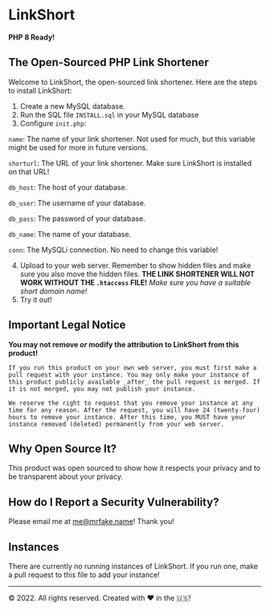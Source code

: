 # LinkShort
**PHP 8 Ready!**
## The Open-Sourced PHP Link Shortener
Welcome to LinkShort, the open-sourced link shortener.
Here are the steps to install LinkShort:
1. Create a new MySQL database.
2. Run the SQL file `INSTALL.sql` in your MySQL database
3. Configure `init.php`:

`name`: The name of your link shortener. Not used for much, but this variable might be used for more in future versions.

`shorturl`: The URL of your link shortener. Make sure LinkShort is installed on that URL!

`db_host`: The host of your database.

`db_user`: The username of your database.

`db_pass`: The password of your database.

`db_name`: The name of your database.

`conn`: The MySQLi connection. No need to change this variable!

4. Upload to your web server. Remember to show hidden files and make sure you also move the hidden files. **THE LINK SHORTENER WILL NOT WORK WITHOUT THE `.htaccess` FILE!** _Make sure you have a suitable short domain name!_
5. Try it out!
## Important Legal Notice
**You may not remove _or_ modify the attribution to LinkShort from this product!**
```
If you run this product on your own web server, you must first make a pull request with your instance. You may only make your instance of this product publicly available _after_ the pull request is merged. If it is not merged, you may not publish your instance.

We reserve the right to request that you remove your instance at any time for any reason. After the request, you will have 24 (twenty-four) hours to remove your instance. After this time, you MUST have your instance removed (deleted) permanently from your web server.
```
## Why Open Source It?
This product was open sourced to show how it respects your privacy and to be transparent about your privacy.
## How do I Report a Security Vulnerability?
Please email me at me@mrfake.name! Thank you!
## Instances

There are currently no running instances of LinkShort. If you run one, make a pull request to this file to add your instance!

---
&copy; 2022. All rights reserved. Created with :hearts: in the 🇺🇸!
